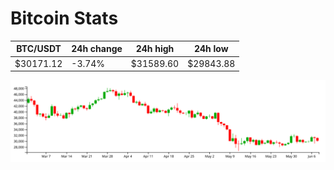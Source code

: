 # Bitcoin Stats

BTC/USDT|24h change|24h high|24h low|
|---|---|---|---|
|$30171.12|-3.74%|$31589.60|$29843.88|

<img src="./chart.svg">
